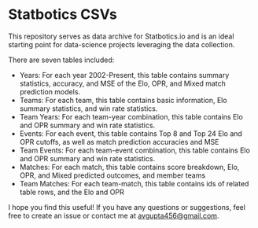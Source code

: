 # Statbotics CSVs

This repository serves as data archive for Statbotics.io and is an ideal starting point for data-science projects leveraging the data collection.

There are seven tables included:
- Years: For each year 2002-Present, this table contains summary statistics, accuracy, and MSE of the Elo, OPR, and Mixed match prediction models.
- Teams: For each team, this table contains basic information, Elo summary statistics, and win rate statistics.
- Team Years: For each team-year combination, this table contains Elo and OPR summary and win rate statistics.
- Events: For each event, this table contains Top 8 and Top 24 Elo and OPR cutoffs, as well as match prediction accuracies and MSE
- Team Events: For each team-event combination, this table contains Elo and OPR summary and win rate statistics.
- Matches: For each match, this table contains score breakdown, Elo, OPR, and Mixed predicted outcomes, and member teams
- Team Matches: For each team-match, this table contains ids of related table rows, and the Elo and OPR

I hope you find this useful! If you have any questions or suggestions, feel free to create an issue or contact me at avgupta456@gmail.com.
